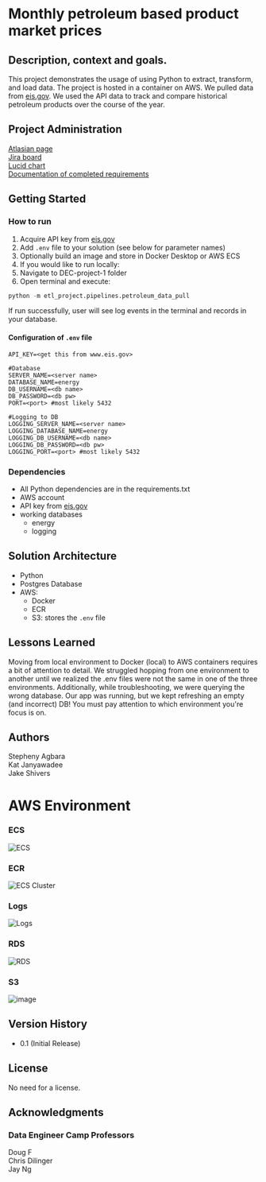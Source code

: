 # Monthly petroleum based product market prices

## Description, context and goals.

This project demonstrates the usage of using Python to extract, transform, and load data. The project is hosted in a container on AWS.
We pulled data from [eis.gov](www.eis.gov). We used the API data to track and compare historical petroleum products over the course of the year.

## Project Administration
[Atlasian page](https://dataengineerproject.atlassian.net/wiki/spaces/DPG/overview)<br>
[Jira board](https://dataengineerproject.atlassian.net/jira/software/projects/DPG/boards/1)<br>
[Lucid chart](https://lucid.app/lucidchart/4b425887-b190-4d5f-b822-7e885d9269b4/edit?beaconFlowId=D2D9FA805D3E468C&invitationId=inv_f134d3d7-dd4c-4d63-b11c-4ece0c4d502e&page=0_0#)<br>
[Documentation of completed requirements](https://dataengineerproject.atlassian.net/wiki/spaces/~55705847a003daa7a04d90acfed162590a0dcc/database/2195458?savedViewId=7ff645f9-55ab-4e30-92de-969cd26175d2)<br>

## Getting Started

### How to run
1. Acquire API key from [eis.gov](www.eis.gov)
2. Add `.env` file to your solution (see below for parameter names)
3. Optionally build an image and store in Docker Desktop or AWS ECS
4. If you would like to run locally:
  1. Navigate to DEC-project-1 folder
  2. Open terminal and execute:
```python
python -m etl_project.pipelines.petroleum_data_pull
```
If run successfully, user will see log events in the terminal and records in your database.   

#### Configuration of `.env` file
```env
API_KEY=<get this from www.eis.gov>

#Database
SERVER_NAME=<server name> 
DATABASE_NAME=energy
DB_USERNAME=<db name>
DB_PASSWORD=<db pw>
PORT=<port> #most likely 5432

#Logging to DB
LOGGING_SERVER_NAME=<server name> 
LOGGING_DATABASE_NAME=energy
LOGGING_DB_USERNAME=<db name>
LOGGING_DB_PASSWORD=<db pw>
LOGGING_PORT=<port> #most likely 5432

```


### Dependencies

* All Python dependencies are in the requirements.txt
* AWS account
* API key from [eis.gov](www.eis.gov)
* working databases
  * energy
  * logging

## Solution Architecture
* Python
* Postgres Database
* AWS:
  * Docker
  * ECR
  * S3: stores the `.env` file
    
## Lessons Learned
Moving from local environment to Docker (local) to AWS containers requires a bit of attention to detail. We struggled hopping from one environment to another until we realized the .env files were not the same in one of the three environments. Additionally, while troubleshooting, we were querying the wrong database. Our app was running, but we kept refreshing an empty (and incorrect) DB! You must pay attention to which environment you're focus is on.

## Authors
Stepheny Agbara<br>
Kat Janyawadee<br>
Jake Shivers<br>

# AWS Environment
### ECS
![ECS](https://github.com/user-attachments/assets/05ed7e1b-a3ba-450d-9b86-295cf46bdb5a)

### ECR
![ECS Cluster](https://github.com/user-attachments/assets/6d48bce4-b26b-496a-a1ba-a050e885482b)

### Logs
![Logs](https://github.com/user-attachments/assets/4c519f3b-3e86-4848-8590-e5adadb6a77e)


### RDS
![RDS](https://github.com/user-attachments/assets/df30dc08-3972-4f3e-b5b6-403c47628262)

### S3
![image](https://github.com/user-attachments/assets/b0c6488a-c7e2-4be2-befc-2e9dcb6c2654)

## Version History
* 0.1 (Initial Release)

## License

No need for a license.

## Acknowledgments
### Data Engineer Camp Professors<br>
Doug F <br>
Chris Dilinger <br>
Jay Ng <br>
  
